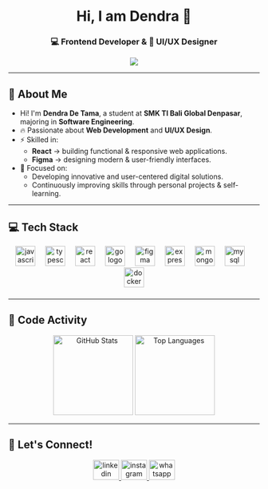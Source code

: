 <h1 align="center">Hi, I am Dendra 👋</h1>

<h3 align="center">💻 Frontend Developer & 🎨 UI/UX Designer</h3>

<div align="center"> 
  <img src="https://user-images.githubusercontent.com/22107794/139580686-887df369-edb8-4bc8-b607-4fbf6d7e4866.gif">
</div>

---

## 👋 About Me
- Hi! I'm **Dendra De Tama**, a student at **SMK TI Bali Global Denpasar**, majoring in **Software Engineering**.  
- 🔥 Passionate about **Web Development** and **UI/UX Design**.  
- ⚡ Skilled in:  
  - **React** → building functional & responsive web applications.    
  - **Figma** → designing modern & user-friendly interfaces.  
- 🎯 Focused on:  
  - Developing innovative and user-centered digital solutions.  
  - Continuously improving skills through personal projects & self-learning.  

---

## 💻 Tech Stack
<div align="center">
  <img src="https://cdn.jsdelivr.net/gh/devicons/devicon/icons/javascript/javascript-original.svg" height="40" alt="javascript logo"  />
  <img width="12" />
  <img src="https://cdn.jsdelivr.net/gh/devicons/devicon/icons/typescript/typescript-original.svg" height="40" alt="typescript logo"  />
  <img width="12" />
  <img src="https://cdn.jsdelivr.net/gh/devicons/devicon/icons/react/react-original.svg" height="40" alt="react logo"  />
  <img width="12" />
  <img src="https://cdn.jsdelivr.net/gh/devicons/devicon/icons/go/go-original.svg" height="40" alt="go logo"  />
  <img width="12" />
  <img src="https://cdn.jsdelivr.net/gh/devicons/devicon/icons/figma/figma-original.svg" height="40" alt="figma logo"  />
  <img width="12" />
  <img src="https://cdn.jsdelivr.net/gh/devicons/devicon/icons/express/express-original.svg" height="40" alt="express logo"  />
  <img width="12" />
  <img src="https://cdn.jsdelivr.net/gh/devicons/devicon/icons/mongodb/mongodb-original.svg" height="40" alt="mongodb logo"  />
  <img width="12" />
  <img src="https://cdn.jsdelivr.net/gh/devicons/devicon/icons/mysql/mysql-original.svg" height="40" alt="mysql logo"  />
  <img width="12" />
  <img src="https://cdn.jsdelivr.net/gh/devicons/devicon/icons/docker/docker-original.svg" height="40" alt="docker logo"  />
</div>

###

---

## 🌟 Code Activity
<div align="center">
  <img src="https://github-readme-stats.vercel.app/api?username=Deanity&show_icons=true&theme=radical&include_all_commits=true&count_private=true&hide_border=false" height="160" alt="GitHub Stats" />
  <img src="https://github-readme-stats.vercel.app/api/top-langs?username=Deanity&layout=compact&langs_count=6&theme=radical&hide_border=false" height="160" alt="Top Languages" />
</div>

---

## 🤝 Let's Connect!
<div align="center">
  <a href="https://www.linkedin.com/in/dendra-de-tama/" target="_blank">
    <img src="https://raw.githubusercontent.com/maurodesouza/profile-readme-generator/master/src/assets/icons/social/linkedin/default.svg" width="52" height="40" alt="linkedin" />
  </a>
  <a href="www.instagram.com/shoyou.nt/" target="_blank">
    <img src="https://raw.githubusercontent.com/maurodesouza/profile-readme-generator/master/src/assets/icons/social/instagram/default.svg" width="52" height="40" alt="instagram" />
  </a>
  <a href="https://wa.me/+6281239021528" target="_blank">
    <img src="https://raw.githubusercontent.com/maurodesouza/profile-readme-generator/master/src/assets/icons/social/whatsapp/default.svg" width="52" height="40" alt="whatsapp" />
  </a>
</div>
